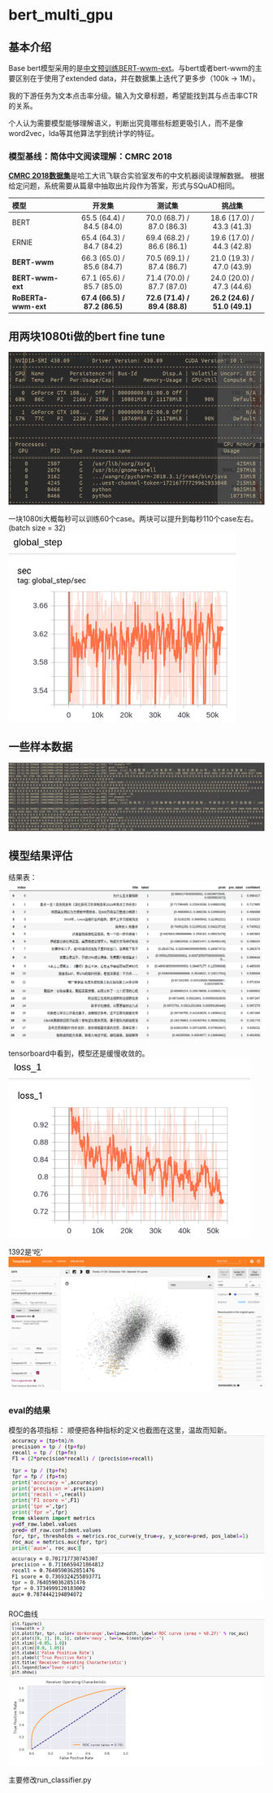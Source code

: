 # bert_multi_gpu

## 基本介绍

Base bert模型采用的是[中文预训练BERT-wwm-ext](https://github.com/ymcui/Chinese-BERT-wwm)。与bert或者bert-wwm的主要区别在于使用了extended data，并在数据集上迭代了更多步（100k -> 1M）。

我的下游任务为文本点击率分级。输入为文章标题，希望能找到其与点击率CTR的关系。

个人认为需要模型能够理解语义，判断出究竟哪些标题更吸引人，而不是像word2vec，lda等其他算法学到统计学的特征。


### 模型基线：简体中文阅读理解：CMRC 2018
[**CMRC 2018数据集**](https://github.com/ymcui/cmrc2018)是哈工大讯飞联合实验室发布的中文机器阅读理解数据。
根据给定问题，系统需要从篇章中抽取出片段作为答案，形式与SQuAD相同。

| 模型 | 开发集 | 测试集 | 挑战集 |
| :------- | :---------: | :---------: | :---------: |
| BERT | 65.5 (64.4) / 84.5 (84.0) | 70.0 (68.7) / 87.0 (86.3) | 18.6 (17.0) / 43.3 (41.3) | 
| ERNIE | 65.4 (64.3) / 84.7 (84.2) | 69.4 (68.2) / 86.6 (86.1) | 19.6 (17.0) / 44.3 (42.8) | 
| **BERT-wwm** | 66.3 (65.0) / 85.6 (84.7) | 70.5 (69.1) / 87.4 (86.7) | 21.0 (19.3) / 47.0 (43.9) | 
| **BERT-wwm-ext** | 67.1 (65.6) / 85.7 (85.0) | 71.4 (70.0) / 87.7 (87.0) | 24.0 (20.0) / 47.3 (44.6) |
| **RoBERTa-wwm-ext** | **67.4 (66.5) / 87.2 (86.5)** | **72.6 (71.4) / 89.4 (88.8)** | **26.2 (24.6) / 51.0 (49.1)** |

## 用两块1080ti做的bert fine tune
![img](img/gpu.png)

一块1080ti大概每秒可以训练60个case。两块可以提升到每秒110个case左右。(batch size = 32)
![img](img/globalstep.png)

## 一些样本数据
![img](img/example.png)

## 模型结果评估
结果表：
![img](img/res.png)

tensorboard中看到，模型还是缓慢收敛的。
![img](img/loss.png)

1392是‘吃’
![img](img/emb.png)

### eval的结果

模型的各项指标：
顺便把各种指标的定义也截图在这里，温故而知新。
![img](img/eval1.png)

ROC曲线
![img](img/eval2.png)

主要修改run_classifier.py








